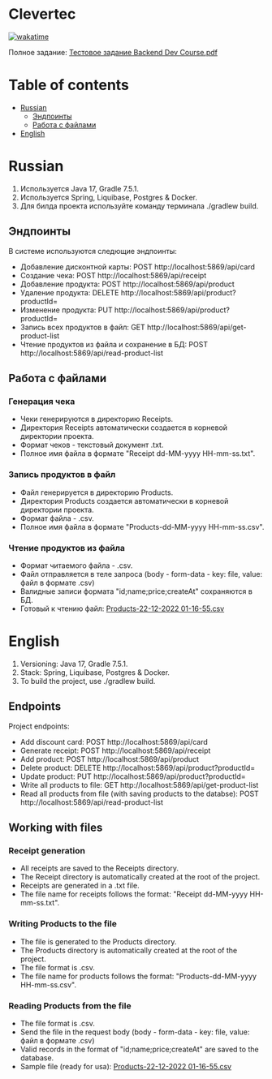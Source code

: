 # Clevertec

[![wakatime](https://wakatime.com/badge/user/f7dbe84c-6f3c-42e2-b6ac-fcc958d0eabb/project/0ac0a675-86f8-473a-a104-735539a6050c.svg)](https://wakatime.com/badge/user/f7dbe84c-6f3c-42e2-b6ac-fcc958d0eabb/project/0ac0a675-86f8-473a-a104-735539a6050c)

Полное задание: [Тестовое задание Backend Dev Course.pdf](https://github.com/Kkotto/Clevertec/files/10550963/Backend.Dev.Course.pdf)

# Table of contents
- [Russian](#Russian)
  - [Эндпоинты](#Эндпоинты)
  - [Работа с файлами](#Работа-с-файлами)
- [English](#English)

# Russian

1. Используется Java 17, Gradle 7.5.1.
2. Используется Spring, Liquibase, Postgres & Docker.
3. Для билда проекта используйте команду терминала ./gradlew build.

## Эндпоинты

В системе используются следющие эндпоинты:
- Добавление дисконтной карты: POST http://localhost:5869/api/card 
- Создание чека: POST http://localhost:5869/api/receipt
- Добавление продукта: POST http://localhost:5869/api/product
- Удаление продукта: DELETE http://localhost:5869/api/product?productId=
- Изменение продукта: PUT http://localhost:5869/api/product?productId=
- Запись всех продуктов в файл: GET http://localhost:5869/api/get-product-list
- Чтение продуктов из файла и сохранение в БД: POST http://localhost:5869/api/read-product-list

## Работа с файлами

### Генерация чека

- Чеки генерируются в директорию Receipts.
- Директория Receipts автоматически создается в корневой директории проекта.
- Формат чеков - текстовый документ .txt.
- Полное имя файла в формате "Receipt dd-MM-yyyy HH-mm-ss.txt".

### Запись продуктов в файл

- Файл генерируется в директорию Products.
- Директория Products создается автоматически в корневой директории проекта.
- Формат файла - .csv. 
- Полное имя файла в формате "Products-dd-MM-yyyy HH-mm-ss.csv".

### Чтение продуктов из файла

- Формат читаемого файла - .csv.
- Файл отправляется в теле запроса (body - form-data - key: file, value: файл в формате .csv)
- Валидные записи формата "id;name;price;createAt" сохраняются в БД.
- Готовый к чтению файл: [Products-22-12-2022 01-16-55.csv](https://github.com/Kkotto/Clevertec/files/10282370/Products-22-12-2022.01-16-55.csv)

# English

1. Versioning: Java 17, Gradle 7.5.1.
2. Stack: Spring, Liquibase, Postgres & Docker.
3. To build the project, use ./gradlew build.

## Endpoints

Project endpoints:
- Add discount card: POST http://localhost:5869/api/card 
- Generate receipt: POST http://localhost:5869/api/receipt
- Add product: POST http://localhost:5869/api/product
- Delete product: DELETE http://localhost:5869/api/product?productId=
- Update product: PUT http://localhost:5869/api/product?productId=
- Write all products to file: GET http://localhost:5869/api/get-product-list
- Read all products from file (with saving products to the databse): POST http://localhost:5869/api/read-product-list

## Working with files

### Receipt generation

- All receipts are saved to the Receipts directory.
- The Receipt directory is automatically created at the root of the project.
- Receipts are generated in a .txt file.
- The file name for receipts follows the format: "Receipt dd-MM-yyyy HH-mm-ss.txt".

### Writing Products to the file

- The file is generated to the Products directory.
- The Products directory is automatically created at the root of the project.
- The file format is .csv. 
- The file name for products follows the format: "Products-dd-MM-yyyy HH-mm-ss.csv".

### Reading Products from the file

- The file format is .csv.
- Send the file in the request body (body - form-data - key: file, value: файл в формате .csv)
- Valid records in the format of "id;name;price;createAt" are saved to the database.
- Sample file (ready for usa): [Products-22-12-2022 01-16-55.csv](https://github.com/Kkotto/Clevertec/files/10282370/Products-22-12-2022.01-16-55.csv)
